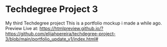 # Techdegree Project 3
 My third Techdegree project
 This is a portfolio mockup i made a while ago.
 Preview Live at: https://htmlpreview.github.io/?https://github.com/elijahpereira/techdegree-project-3/blob/main/portfolio_update_v1/index.html#
